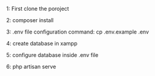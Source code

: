 1: First clone the poroject

2: composer install

3: .env file configuration command: cp .env.example .env 

4: create database in xampp 

5: configure database inside .env file

6: php artisan serve 

